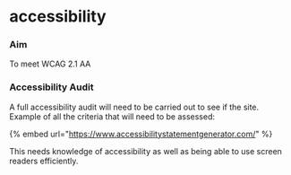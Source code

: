 # accessibility

### Aim

To meet WCAG 2.1 AA

### Accessibility Audit

A full accessibility audit will need to be carried out to see if the site. Example of all the criteria that will need to be assessed:

{% embed url="https://www.accessibilitystatementgenerator.com/" %}

This needs knowledge of accessibility as well as being able to use screen readers efficiently.

